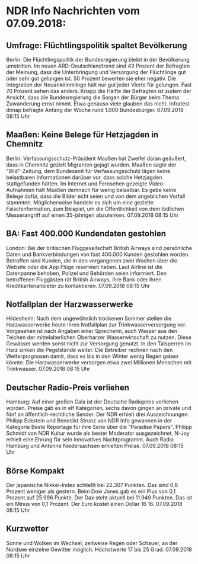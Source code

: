 # NDR Info Nachrichten vom 07.09.2018:


## Umfrage: Flüchtlingspolitik spaltet Bevölkerung
Berlin: Die Flüchtlingspolitik der Bundesregierung bleibt in der Bevölkerung umstritten. Im neuen ARD-Deutschlandtrend sind 43 Prozent der Befragten der Meinung, dass die Unterbringung und Versorgung der Flüchtlinge gut oder sehr gut gelungen ist. 50 Prozent bewerten sie eher negativ. Die Integration der Neuankömmlinge hält nur gut jeder Vierte für gelungen. Fast 70 Prozent sehen das anders. Knapp die Hälfte der Befragten ist zudem der Ansicht, dass die Bundesregierung die Sorgen der Bürger beim Thema Zuwanderung ernst nimmt. Etwa genauso viele glauben das nicht. Infratest dimap befragte Anfang der Woche rund 1.000 Bundesbürger. 07.09.2018 08:15 Uhr 

## Maaßen: Keine Belege für Hetzjagden in Chemnitz
Berlin: Verfassungsschutz-Präsident Maaßen hat Zweifel daran geäußert, dass in Chemnitz gezielt Migranten gejagt wurden. Maaßen sagte der "Bild"-Zeitung, dem Bundesamt für Verfassungsschutz lägen keine belastbaren Informationen darüber vor, dass solche Hetzjagden stattgefunden hätten. Im Internet und Fernsehen gezeigte Video-Aufnahmen hält Maaßen demnach für wenig belastbar. Es gebe keine Belege dafür, dass die Bilder echt seien und von dem angeblichen Vorfall stammten. Möglicherweise handele es sich um eine gezielte Falschinformation, zum Beispiel, um die Öffentlichkeit von dem tödlichen Messerangriff auf einen 35-jährigen abzulenken. 07.09.2018 08:15 Uhr 

## BA: Fast 400.000 Kundendaten gestohlen
London: Bei der britischen Fluggesellschaft British Airways sind persönliche Daten und Bankverbindungen von fast 400.000 Kunden gestohlen worden. Betroffen sind Kunden, die in den vergangenen zwei Wochen über die Website oder die App Flüge reserviert haben. Laut Airline ist die Datenpanne  behoben, Polizei und Behörden seien informiert. Den betroffenen Fluggästen rät British Airways, ihre Bank oder ihren Kreditkartenanbieter zu kontaktieren. 07.09.2018 08:15 Uhr 

## Notfallplan der Harzwasserwerke
Hildesheim:	Nach dem ungewöhnlich trockenen Sommer stellen die Harzwasserwerke heute ihren Notfallplan zur Trinkwasserversorgung vor. Vorgesehen ist nach Angaben einer Sprecherin, auch Wasser aus den Teichen der mittelalterlichen Oberharzer Wasserwirtschaft zu nutzen. Diese Gewässer werden sonst nicht zur Versorgung genutzt. In den Talsperren im Harz sinken die Pegelstände weiter. Die Betreiber rechnen nach den Wetterprognosen damit, dass es bis in den Winter wenig Regen geben könnte. Die Harzwasserwerke versorgen etwa zwei Millionen Menschen mit Trinkwasser. 07.09.2018 08:15 Uhr 

## Deutscher Radio-Preis verliehen
Hamburg: Auf einer großen Gala ist der Deutsche Radiopreis verliehen worden. Preise gab es in elf Kategorien, sechs davon gingen an private und fünf an öffentlich-rechtliche Sender. Der NDR erhielt drei Auszeichnungen. Philipp Eckstein und Benedikt Strunz von NDR Info gewannen in der Kategorie Beste Reportage für ihre Serie über die "Paradise Papers". Philipp Schmidt von NDR Kultur wurde als bester Moderator ausgezeichnet, N-Joy erhielt eine Ehrung für sein innovatives Nachtprogramm. Auch Radio Hamburg und Antenne Niedersachsen erhielten Preise. 07.09.2018 08:15 Uhr 

## Börse Kompakt
Der japanische Nikkei-Index schließt bei 22.307 Punkten. Das sind  0,8 Prozent weniger als gestern. Beim Dow Jones gab es ein Plus von 0,1 Prozent auf 25.996 Punkte. Der Dax steht aktuell bei 11.949 Punkten. Das ist ein Minus von 0,1 Prozent. Der Euro kostet einen Dollar 16 16. 07.09.2018 08:15 Uhr 

## Kurzwetter
Sonne und Wolken im Wechsel, zeitweise Regen oder Schauer, an der Nordsee einzelne Gewitter möglich. Höchstwerte 17 bis 25 Grad. 07.09.2018 08:15 Uhr 
